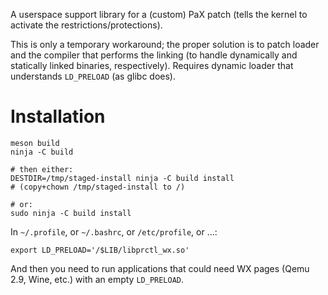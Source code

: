 A userspace support library for a (custom) PaX patch (tells the kernel to
activate the restrictions/protections).

This is only a temporary workaround; the proper solution is to patch loader and
the compiler that performs the linking (to handle dynamically and statically
linked binaries, respectively).  Requires dynamic loader that understands
`LD_PRELOAD` (as glibc does).

# Installation
```
meson build
ninja -C build

# then either:
DESTDIR=/tmp/staged-install ninja -C build install
# (copy+chown /tmp/staged-install to /)

# or:
sudo ninja -C build install
```

In `~/.profile`, or `~/.bashrc`, or `/etc/profile`, or ...:
```
export LD_PRELOAD='/$LIB/libprctl_wx.so'
```

And then you need to run applications that could need WX pages (Qemu 2.9, Wine,
etc.) with an empty `LD_PRELOAD`.
